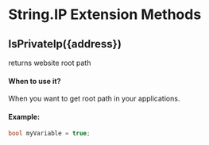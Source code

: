 # String.IP Extension Methods




## IsPrivateIp({address})
returns website root path


#### When to use it?
When you want to get root path in your applications.

#### Example:
```csharp
bool myVariable = true;

```

